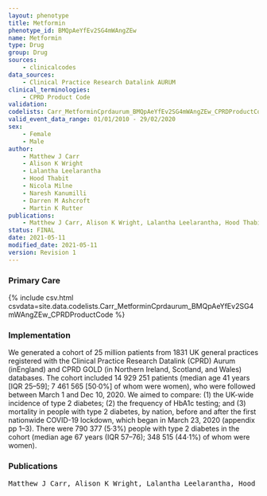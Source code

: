 ```yaml
---
layout: phenotype
title: Metformin
phenotype_id: BMQpAeYfEv2SG4mWAngZEw
name: Metformin
type: Drug
group: Drug
sources: 
    - clinicalcodes
data_sources:
    - Clinical Practice Research Datalink AURUM
clinical_terminologies:
    - CPRD Product Code
validation:
codelists: Carr_MetforminCprdaurum_BMQpAeYfEv2SG4mWAngZEw_CPRDProductCode.csv
valid_event_data_range: 01/01/2010 - 29/02/2020
sex:
    - Female
    - Male
author:
    - Matthew J Carr
    - Alison K Wright
    - Lalantha Leelarantha
    - Hood Thabit
    - Nicola Milne
    - Naresh Kanumilli
    - Darren M Ashcroft
    - Martin K Rutter
publications:
    - Matthew J Carr, Alison K Wright, Lalantha Leelarantha, Hood Thabit, Nicola Milne, Naresh Kanumilli, Darren M Ashcroft, Martin K Rutter, Impact of COVID-19 on diagnoses, monitoring, and mortality in people with type 2 diabetes in the UK. The Lancet Diabetes Endocrinology, 9, 2021.
status: FINAL
date: 2021-05-11
modified_date: 2021-05-11
version: Revision 1
---
```


### Primary Care

{% include csv.html csvdata=site.data.codelists.Carr_MetforminCprdaurum_BMQpAeYfEv2SG4mWAngZEw_CPRDProductCode %}

### Implementation

We generated a cohort of 25 million patients from 1831 UK general practices registered with the Clinical Practice Research Datalink (CPRD) Aurum (inEngland) and CPRD GOLD (in Northern Ireland, Scotland, and Wales) databases. The cohort included 14 929 251 patients (median age 41 years [IQR 25–59]; 7 461 565 [50·0%] of whom were women), who were followed between March 1 and Dec 10, 2020. We aimed to compare: (1) the UK-wide incidence of type 2 diabetes; (2) the frequency of HbA1c testing; and (3) mortality in people with type 2 diabetes, by nation, before and after the first nationwide COVID-19 lockdown, which began in March 23, 2020 (appendix pp 1–3). There were 790 377 (5·3%) people with type 2 diabetes in the cohort (median age 67 years (IQR 57–76); 348 515 (44·1%) of whom were women).

### Publications

<pre>
Matthew J Carr, Alison K Wright, Lalantha Leelarantha, Hood Thabit, Nicola Milne, Naresh Kanumilli, Darren M Ashcroft, Martin K Rutter, Impact of COVID-19 on diagnoses, monitoring, and mortality in people with type 2 diabetes in the UK. The Lancet Diabetes Endocrinology, 9, 2021.
</pre>